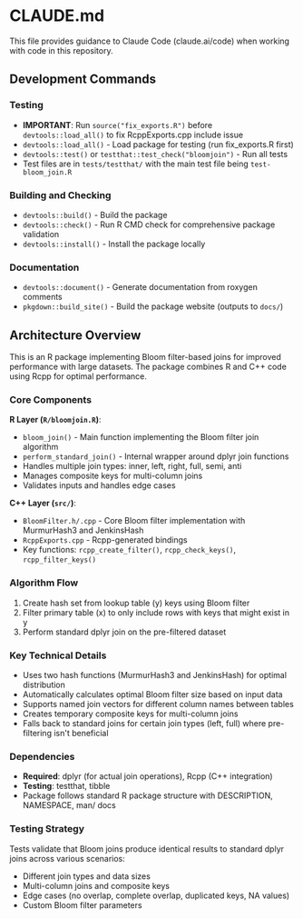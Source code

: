 # CLAUDE.md

This file provides guidance to Claude Code (claude.ai/code) when working with code in this repository.

## Development Commands

### Testing
- **IMPORTANT**: Run `source("fix_exports.R")` before `devtools::load_all()` to fix RcppExports.cpp include issue
- `devtools::load_all()` - Load package for testing (run fix_exports.R first)
- `devtools::test()` or `testthat::test_check("bloomjoin")` - Run all tests
- Test files are in `tests/testthat/` with the main test file being `test-bloom_join.R`

### Building and Checking
- `devtools::build()` - Build the package
- `devtools::check()` - Run R CMD check for comprehensive package validation
- `devtools::install()` - Install the package locally

### Documentation
- `devtools::document()` - Generate documentation from roxygen comments
- `pkgdown::build_site()` - Build the package website (outputs to `docs/`)

## Architecture Overview

This is an R package implementing Bloom filter-based joins for improved performance with large datasets. The package combines R and C++ code using Rcpp for optimal performance.

### Core Components

**R Layer (`R/bloomjoin.R`)**:
- `bloom_join()` - Main function implementing the Bloom filter join algorithm
- `perform_standard_join()` - Internal wrapper around dplyr join functions
- Handles multiple join types: inner, left, right, full, semi, anti
- Manages composite keys for multi-column joins
- Validates inputs and handles edge cases

**C++ Layer (`src/`)**:
- `BloomFilter.h/.cpp` - Core Bloom filter implementation with MurmurHash3 and JenkinsHash
- `RcppExports.cpp` - Rcpp-generated bindings
- Key functions: `rcpp_create_filter()`, `rcpp_check_keys()`, `rcpp_filter_keys()`

### Algorithm Flow

1. Create hash set from lookup table (y) keys using Bloom filter
2. Filter primary table (x) to only include rows with keys that might exist in y
3. Perform standard dplyr join on the pre-filtered dataset

### Key Technical Details

- Uses two hash functions (MurmurHash3 and JenkinsHash) for optimal distribution
- Automatically calculates optimal Bloom filter size based on input data
- Supports named join vectors for different column names between tables
- Creates temporary composite keys for multi-column joins
- Falls back to standard joins for certain join types (left, full) where pre-filtering isn't beneficial

### Dependencies

- **Required**: dplyr (for actual join operations), Rcpp (C++ integration)
- **Testing**: testthat, tibble
- Package follows standard R package structure with DESCRIPTION, NAMESPACE, man/ docs

### Testing Strategy

Tests validate that Bloom joins produce identical results to standard dplyr joins across various scenarios:
- Different join types and data sizes
- Multi-column joins and composite keys  
- Edge cases (no overlap, complete overlap, duplicated keys, NA values)
- Custom Bloom filter parameters